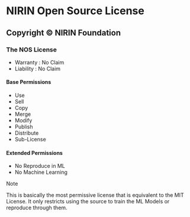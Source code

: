 # NIRIN Open Source License

## Copyright © NIRIN Foundation

### The NOS License

- Warranty  : No Claim
- Liability : No Claim

#### Base Permissions

- Use
- Sell
- Copy
- Merge
- Modify
- Publish
- Distribute
- Sub-License

#### Extended Permissions

- No Reproduce in ML
- No Machine Learning

> [!NOTE]
> This is basically the most permissive license that is equivalent to the MIT License.
> It only restricts using the source to train the ML Models or reproduce through them.
